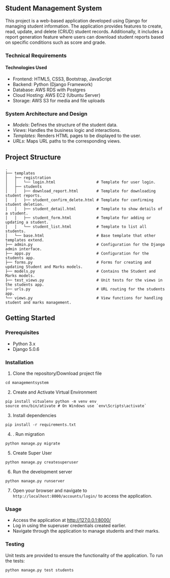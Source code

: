 ## Student Management System

This project is a web-based application developed using Django for managing student information. The application provides features to create, read, update, and delete (CRUD) student records. Additionally, it includes a report generation feature where users can download student reports based on specific conditions such as score and grade.

### Technical Requirements

#### Technologies Used

-	Frontend: HTML5, CSS3, Bootstrap, JavaScript
-	Backend: Python (Django Framework)
-	Database: AWS RDS with Postgres
-	Cloud Hosting: AWS EC2 (Ubuntu Server)
-	Storage: AWS S3 for media and file uploads


### System Architecture and Design

- *Models*: Defines the structure of the student data.
- *Views*: Handles the business logic and interactions.
- *Templates*: Renders HTML pages to be displayed to the user.
- *URLs*: Maps URL paths to the corresponding views.

## Project Structure

    .
    ├── templates                           
    │   ├── registration                    
    │   │   └── login.html                  # Template for user login.
    │   ├── students                        
    │   │   ├── download_report.html        # Template for downloading student reports.
    │   │   ├── student_confirm_delete.html # Template for confirming student deletion.
    │   │   ├── student_detail.html         # Template to show details of a student.
    │   │   ├── student_form.html           # Template for adding or updating a student.
    │   │   └── student_list.html           # Template to list all students.
    │   └── base.html                       # Base template that other templates extend.
    ├── admin.py                            # Configuration for the Django admin interface.
    ├── apps.py                             # Configuration for the students app.
    ├── forms.py                            # Forms for creating and updating Student and Marks models.
    ├── models.py                           # Contains the Student and Marks models.
    ├── test_views.py                       # Unit tests for the views in the students app.
    ├── urls.py                             # URL routing for the students app.
    └── views.py                            # View functions for handling student and marks management.

## Getting Started

### Prerequisites

- Python 3.x
- Django 5.0.6 

### Installation
1. Clone the repository/Download project file
```
cd managementsystem
```
2. Create and Activate Virtual Environment
```
pip install vitualenv python -m venv env
source env/bin/ativate # On Windows use `env\Scripts\activate`
```
3. Install dependencies
```
pip install -r requirements.txt
```
4. . Run migration
``` 
python manage.py migrate
```
5. Create Super User
```
python manage.py createsuperuser
```
6. Run the development server
```
python manage.py runserver
```
7. Open your browser and navigate to `http://localhost:8000/accounts/login/` to access the application.

### Usage

- Access the application at http://127.0.0.1:8000/
- Log in using the superuser credentials created earlier.
- Navigate through the application to manage students and their marks.

### Testing

Unit tests are provided to ensure the functionality of the application. To run the tests:

```
python manage.py test students
```
